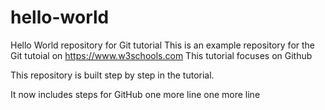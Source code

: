 # hello-world
Hello World repository for Git tutorial
This is an example repository for the Git tutoial on https://www.w3schools.com
This tutorial focuses on Github

This repository is built step by step in the tutorial.

It now includes steps for GitHub
one more line
one more line
